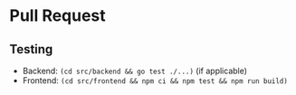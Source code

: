 # Pull Request

## Testing

- Backend: `(cd src/backend && go test ./...)` (if applicable)
- Frontend: `(cd src/frontend && npm ci && npm test && npm run build)`

